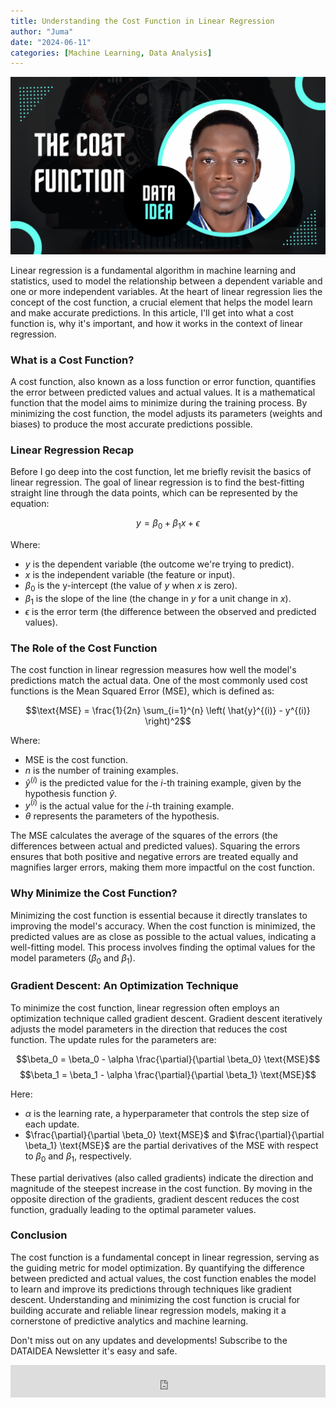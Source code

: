 ```yaml
---
title: Understanding the Cost Function in Linear Regression
author: "Juma"
date: "2024-06-11"
categories: [Machine Learning, Data Analysis]
---
```


![Image by DATAIDEA](thumbnail.png)

Linear regression is a fundamental algorithm in machine learning and statistics, used to model the relationship between a dependent variable and one or more independent variables. At the heart of linear regression lies the concept of the cost function, a crucial element that helps the model learn and make accurate predictions. In this article, I'll get into what a cost function is, why it's important, and how it works in the context of linear regression.


### What is a Cost Function?

A cost function, also known as a loss function or error function, quantifies the error between predicted values and actual values. It is a mathematical function that the model aims to minimize during the training process. By minimizing the cost function, the model adjusts its parameters (weights and biases) to produce the most accurate predictions possible.

<script async src="https://pagead2.googlesyndication.com/pagead/js/adsbygoogle.js?client=ca-pub-8076040302380238"
     crossorigin="anonymous"></script>
<ins class="adsbygoogle"
     style="display:block; text-align:center;"
     data-ad-layout="in-article"
     data-ad-format="fluid"
     data-ad-client="ca-pub-8076040302380238"
     data-ad-slot="8693891310"></ins>
<script>
     (adsbygoogle = window.adsbygoogle || []).push({});
</script>

### Linear Regression Recap

Before I go deep into the cost function, let me briefly revisit the basics of linear regression. The goal of linear regression is to find the best-fitting straight line through the data points, which can be represented by the equation:

$$y = \beta_0 + \beta_1 x + \epsilon$$

Where:

- $y$ is the dependent variable (the outcome we're trying to predict).
- $x$ is the independent variable (the feature or input).
- $\beta_0$ is the y-intercept (the value of $y$ when $x$ is zero).
- $\beta_1$ is the slope of the line (the change in $y$ for a unit change in $x$).
- $\epsilon$ is the error term (the difference between the observed and predicted values).

### The Role of the Cost Function

The cost function in linear regression measures how well the model's predictions match the actual data. One of the most commonly used cost functions is the Mean Squared Error (MSE), which is defined as:

$$\text{MSE}  = \frac{1}{2n} \sum_{i=1}^{n} \left( \hat{y}^{(i)} - y^{(i)} \right)^2$$

Where:

- $\text{MSE}$ is the cost function.
- $n$ is the number of training examples.
- $\hat{y}^{(i)}$ is the predicted value for the $i$-th training example, given by the hypothesis function $\hat{y}$.
- $y^{(i)}$ is the actual value for the $i$-th training example.
- $\theta$ represents the parameters of the hypothesis.

The MSE calculates the average of the squares of the errors (the differences between actual and predicted values). Squaring the errors ensures that both positive and negative errors are treated equally and magnifies larger errors, making them more impactful on the cost function.

### Why Minimize the Cost Function?

Minimizing the cost function is essential because it directly translates to improving the model's accuracy. When the cost function is minimized, the predicted values are as close as possible to the actual values, indicating a well-fitting model. This process involves finding the optimal values for the model parameters ($\beta_0$ and $\beta_1$).

<script async src="https://pagead2.googlesyndication.com/pagead/js/adsbygoogle.js?client=ca-pub-8076040302380238"
     crossorigin="anonymous"></script>
<ins class="adsbygoogle"
     style="display:block; text-align:center;"
     data-ad-layout="in-article"
     data-ad-format="fluid"
     data-ad-client="ca-pub-8076040302380238"
     data-ad-slot="8693891310"></ins>
<script>
     (adsbygoogle = window.adsbygoogle || []).push({});
</script>

### Gradient Descent: An Optimization Technique

To minimize the cost function, linear regression often employs an optimization technique called gradient descent. Gradient descent iteratively adjusts the model parameters in the direction that reduces the cost function. The update rules for the parameters are:

$$\beta_0 = \beta_0 - \alpha \frac{\partial}{\partial \beta_0} \text{MSE}$$
$$\beta_1 = \beta_1 - \alpha \frac{\partial}{\partial \beta_1} \text{MSE}$$

Here:

- $\alpha$ is the learning rate, a hyperparameter that controls the step size of each update.
- $\frac{\partial}{\partial \beta_0} \text{MSE}$ and $\frac{\partial}{\partial \beta_1} \text{MSE}$ are the partial derivatives of the MSE with respect to $\beta_0$ and $\beta_1$, respectively.

These partial derivatives (also called gradients) indicate the direction and magnitude of the steepest increase in the cost function. By moving in the opposite direction of the gradients, gradient descent reduces the cost function, gradually leading to the optimal parameter values.

### Conclusion

The cost function is a fundamental concept in linear regression, serving as the guiding metric for model optimization. By quantifying the difference between predicted and actual values, the cost function enables the model to learn and improve its predictions through techniques like gradient descent. Understanding and minimizing the cost function is crucial for building accurate and reliable linear regression models, making it a cornerstone of predictive analytics and machine learning.

<div class="p-3">
<p class=pb-1>
Don't miss out on any updates and developments! Subscribe to the DATAIDEA Newsletter it's easy and safe.
</p>
<iframe src="https://embeds.beehiiv.com/5fc7c425-9c7e-4e08-a514-ad6c22beee74?slim=true" data-test-id="beehiiv-embed" height="52" frameborder="0" scrolling="no" style="margin: 0; border-radius: 0px !important; background-color: transparent; width: 100%;" ></iframe>
</div>
